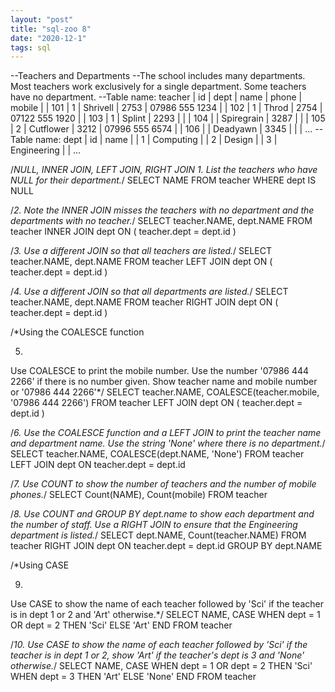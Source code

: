 ```yaml
---
layout: "post"
title: "sql-zoo 8"
date: "2020-12-1"
tags: sql
---
```



--Teachers and Departments
--The school includes many departments. Most teachers work exclusively for a single department. Some teachers have no department.
--Table name: teacher
|  id | dept |    name    | phone |     mobile     |
| 101 |   1  |  Shrivell  |  2753 | 07986 555 1234 |
| 102 |   1  |    Throd   |  2754 | 07122 555 1920 |
| 103 |   1  |   Splint   |  2293 |                |
| 104 |      | Spiregrain |  3287 |                |
| 105 |   2  |  Cutflower |  3212 | 07996 555 6574 |
| 106 |      |  Deadyawn  |  3345 |                | 
| ...
--Table name: dept
| id |     name    |
|  1 |  Computing  |
|  2 |    Design   |
|  3 | Engineering |
| ...

/*NULL, INNER JOIN, LEFT JOIN, RIGHT JOIN
1.
List the teachers who have NULL for their department.*/
SELECT NAME 
FROM   teacher 
WHERE  dept IS NULL 

/*2.
Note the INNER JOIN misses the teachers with no department and the departments with no teacher.*/
SELECT teacher.NAME, 
       dept.NAME 
FROM   teacher 
       INNER JOIN dept 
               ON ( teacher.dept = dept.id ) 

/*3.
Use a different JOIN so that all teachers are listed.*/
SELECT teacher.NAME, 
       dept.NAME 
FROM   teacher 
       LEFT JOIN dept 
              ON ( teacher.dept = dept.id ) 
              
/*4.
Use a different JOIN so that all departments are listed.*/
SELECT teacher.NAME, 
       dept.NAME 
FROM   teacher 
       RIGHT JOIN dept 
               ON ( teacher.dept = dept.id ) 

/*Using the COALESCE function

5.
Use COALESCE to print the mobile number. Use the number '07986 444 2266' if there is no number given. Show teacher name and mobile number or '07986 444 2266'*/
SELECT teacher.NAME, 
       COALESCE(teacher.mobile, '07986 444 2266') 
FROM   teacher 
       LEFT JOIN dept 
              ON ( teacher.dept = dept.id ) 

/*6.
Use the COALESCE function and a LEFT JOIN to print the teacher name and department name. Use the string 'None' where there is no department.*/
SELECT teacher.NAME, 
       COALESCE(dept.NAME, 'None') 
FROM   teacher 
       LEFT JOIN dept 
              ON teacher.dept = dept.id 
              
/*7.
Use COUNT to show the number of teachers and the number of mobile phones.*/
SELECT Count(NAME), 
       Count(mobile) 
FROM   teacher 

/*8.
Use COUNT and GROUP BY dept.name to show each department and the number of staff. Use a RIGHT JOIN to ensure that the Engineering department is listed.*/
SELECT dept.NAME, 
       Count(teacher.NAME) 
FROM   teacher 
       RIGHT JOIN dept 
               ON teacher.dept = dept.id 
GROUP  BY dept.NAME 

/*Using CASE

9.
Use CASE to show the name of each teacher followed by 'Sci' if the teacher is in dept 1 or 2 and 'Art' otherwise.*/
SELECT NAME, 
       CASE 
         WHEN dept = 1 
               OR dept = 2 THEN 'Sci' 
         ELSE 'Art' 
       END 
FROM   teacher 

/*10.
Use CASE to show the name of each teacher followed by 'Sci' if the teacher is in dept 1 or 2, show 'Art' if the teacher's dept is 3 and 'None' otherwise.*/
SELECT NAME, 
       CASE 
         WHEN dept = 1 
               OR dept = 2 THEN 'Sci' 
         WHEN dept = 3 THEN 'Art' 
         ELSE 'None' 
       END 
FROM   teacher 
